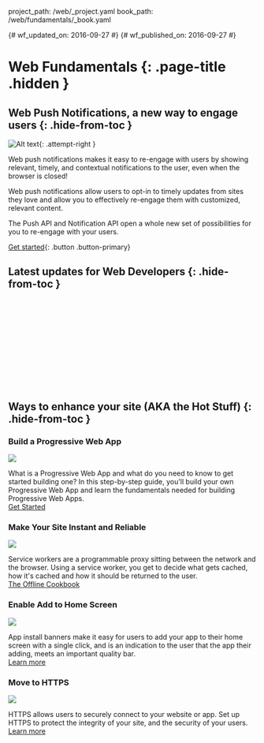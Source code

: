 project_path: /web/_project.yaml
book_path: /web/fundamentals/_book.yaml

{# wf_updated_on: 2016-09-27 #}
{# wf_published_on: 2016-09-27 #}

# Web Fundamentals {: .page-title .hidden }

## Web Push Notifications, a new way to engage users {: .hide-from-toc  }

![Alt text](/web/images/common/push-notification-16x9.png){: .attempt-right }

Web push notifications makes it easy to re-engage with users by
showing relevant, timely, and contextual notifications to the user, 
even when the browser is closed!

Web push notifications allow users to opt-in to timely updates from
sites they love and allow you to effectively re-engage them with
customized, relevant content.

The Push API and Notification API open a whole new set of
possibilities for you to re-engage with your users.

[Get started](engage-and-retain/push-notifications/){: .button .button-primary}

## Latest updates for Web Developers {: .hide-from-toc }

<div class="video-wrapper">
  <iframe class="devsite-embedded-youtube-video" data-video-id="YEbtvKPvTYE"
          data-autohide="1" data-showinfo="0" frameborder="0" allowfullscreen>
  </iframe>
</div>

<div class="feed hfeed" data-limit="2">
  <a href="https://developers.google.com/web/updates/rss.xml"></a>
  <article class="hentry">
    <a class="link"><header></header></a>
    <article class="entry-content" data-truncate="50w"></article>
    <div>
      <a class="link"><time class="updated published"></time></a>
    </div>
  </article>
</div>

<div class="clearfix"></div>

## Ways to enhance your site (AKA the Hot Stuff) {: .hide-from-toc }

<div class="attempt-left">
  <h3 class="hide-from-toc">Build a Progressive Web App</h3>
  <img src="/web/fundamentals/images/ic_important_devices_black_48dp.png">
  <p>
    What is a Progressive Web App and what do you need to know to get
    started building one? In this step-by-step guide, you'll build your
    own Progressive Web App and learn the fundamentals needed for building
    Progressive Web Apps.<br>
    <a href="/web/fundamentals/getting-started/codelabs/your-first-pwapp/">Get Started</a>
  </p>
</div>
<div class="attempt-right">
  <h3 class="hide-from-toc">Make Your Site Instant and Reliable</h3>
  <img src="/web/fundamentals/images/ic_thumb_up_black_48dp.png">
  <p>
    Service workers are a programmable proxy sitting between the network
    and the browser. Using a service worker, you get to decide what gets
    cached, how it's cached and how it should be returned to the user.<br>
    <a href="/web/fundamentals/instant-and-offline/offline-cookbook/">The Offline Cookbook</a>
  </p>
</div>
<div class="clearfix"></div>
<div class="attempt-left">
  <h3 class="hide-from-toc">Enable Add to Home Screen</h3>
  <img src="/web/fundamentals/images/ic_home_black_48dp.png">
  <p>
    App install banners make it easy for users to add your app to their
    home screen with a single click, and is an indication to the user that
    the app their adding, meets an important quality bar.<br>
    <a href="/web/fundamentals/engage-and-retain/app-install-banners/">Learn more</a>
  </p>
</div>
<div class="attempt-right">
  <h3 class="hide-from-toc">Move to HTTPS</h3>
  <img src="/web/fundamentals/images/ic_https_black_48dp.png">
  <p>
    HTTPS allows users to securely connect to your website or app. Set up
    HTTPS to protect the integrity of your site, and the security of your
    users.<br>
    <a href="/web/fundamentals/security/encrypt-in-transit/why-https">Learn more</a>
  </p>
</div>
